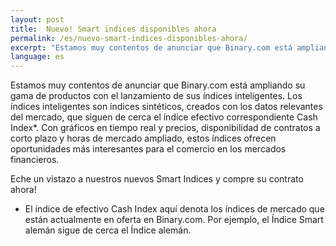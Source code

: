 ```yaml
---
layout: post
title:  Nuevo! Smart indices disponibles ahora
permalink: /es/nuevo-smart-indices-disponibles-ahora/
excerpt: "Estamos muy contentos de anunciar que Binary.com está ampliando su gama de productos con el lanzamiento de sus índices inteligentes. Los índices inteligentes son índices..."
language: es
---
```


Estamos muy contentos de anunciar que Binary.com está ampliando su gama de productos con el lanzamiento de sus índices inteligentes. Los índices inteligentes son índices sintéticos, creados con los datos relevantes del mercado, que siguen de cerca el índice efectivo correspondiente Cash Index*. Con gráficos en tiempo real y precios, disponibilidad de contratos a corto plazo y horas de mercado ampliado, estos índices ofrecen oportunidades más interesantes para el comercio en los mercados financieros.

Eche un vistazo a nuestros nuevos Smart Indices y compre su contrato ahora!

* El índice de efectivo Cash Index aquí denota los índices de mercado que están actualmente en oferta en Binary.com. Por ejemplo, el Índice Smart alemán sigue de cerca el Índice alemán.
